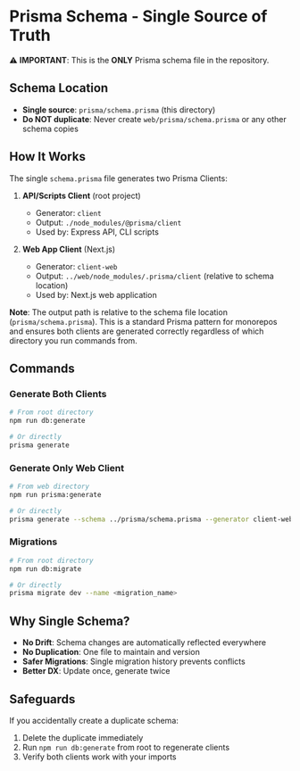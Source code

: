 # Prisma Schema - Single Source of Truth

⚠️ **IMPORTANT**: This is the **ONLY** Prisma schema file in the repository.

## Schema Location

- **Single source**: `prisma/schema.prisma` (this directory)
- **Do NOT duplicate**: Never create `web/prisma/schema.prisma` or any other schema copies

## How It Works

The single `schema.prisma` file generates two Prisma Clients:

1. **API/Scripts Client** (root project)
   - Generator: `client`
   - Output: `./node_modules/@prisma/client`
   - Used by: Express API, CLI scripts

2. **Web App Client** (Next.js)
   - Generator: `client-web`
   - Output: `../web/node_modules/.prisma/client` (relative to schema location)
   - Used by: Next.js web application

**Note**: The output path is relative to the schema file location (`prisma/schema.prisma`). This is a standard Prisma pattern for monorepos and ensures both clients are generated correctly regardless of which directory you run commands from.

## Commands

### Generate Both Clients

```bash
# From root directory
npm run db:generate

# Or directly
prisma generate
```

### Generate Only Web Client

```bash
# From web directory
npm run prisma:generate

# Or directly
prisma generate --schema ../prisma/schema.prisma --generator client-web
```

### Migrations

```bash
# From root directory
npm run db:migrate

# Or directly
prisma migrate dev --name <migration_name>
```

## Why Single Schema?

- **No Drift**: Schema changes are automatically reflected everywhere
- **No Duplication**: One file to maintain and version
- **Safer Migrations**: Single migration history prevents conflicts
- **Better DX**: Update once, generate twice

## Safeguards

If you accidentally create a duplicate schema:

1. Delete the duplicate immediately
2. Run `npm run db:generate` from root to regenerate clients
3. Verify both clients work with your imports

